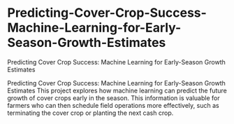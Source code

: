 # Predicting-Cover-Crop-Success-Machine-Learning-for-Early-Season-Growth-Estimates
Predicting Cover Crop Success: Machine Learning for Early-Season Growth Estimates

Predicting Cover Crop Success: Machine Learning for Early-Season Growth Estimates
This project explores how machine learning can predict the future growth of cover crops early in the season. This information is valuable for farmers who can then schedule field operations more effectively, such as terminating the cover crop or planting the next cash crop.

